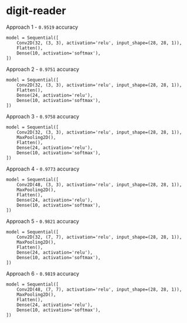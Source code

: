 # digit-reader

Approach 1 - `0.9519` accuracy
```
model = Sequential([
    Conv2D(32, (3, 3), activation='relu', input_shape=(28, 28, 1)),
    Flatten(),
    Dense(10, activation='softmax'),
])
```

Approach 2 - `0.9751` accuracy
```
model = Sequential([
    Conv2D(32, (3, 3), activation='relu', input_shape=(28, 28, 1)),
    Flatten(),
    Dense(24, activation='relu'),
    Dense(10, activation='softmax'),
])
```

Approach 3 - `0.9758` accuracy
```
model = Sequential([
    Conv2D(32, (3, 3), activation='relu', input_shape=(28, 28, 1)),
    MaxPooling2D(),
    Flatten(),
    Dense(24, activation='relu'),
    Dense(10, activation='softmax'),
])
```

Approach 4 - `0.9773` accuracy
```
model = Sequential([
    Conv2D(48, (3, 3), activation='relu', input_shape=(28, 28, 1)),
    MaxPooling2D(),
    Flatten(),
    Dense(24, activation='relu'),
    Dense(10, activation='softmax'),
])
```

Approach 5 - `0.9821` accuracy
```
model = Sequential([
    Conv2D(32, (7, 7), activation='relu', input_shape=(28, 28, 1)),
    MaxPooling2D(),
    Flatten(),
    Dense(24, activation='relu'),
    Dense(10, activation='softmax'),
])
```

Approach 6 - `0.9819` accuracy
```
model = Sequential([
    Conv2D(48, (7, 7), activation='relu', input_shape=(28, 28, 1)),
    MaxPooling2D(),
    Flatten(),
    Dense(24, activation='relu'),
    Dense(10, activation='softmax'),
])
```